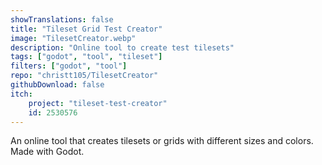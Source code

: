 ```yaml
---
showTranslations: false
title: "Tileset Grid Test Creator"
image: "TilesetCreator.webp"
description: "Online tool to create test tilesets"
tags: ["godot", "tool", "tileset"]
filters: ["godot", "tool"]
repo: "christt105/TilesetCreator"
githubDownload: false
itch: 
    project: "tileset-test-creator"
    id: 2530576
---
```

An online tool that creates tilesets or grids with different sizes and colors. Made with Godot.
